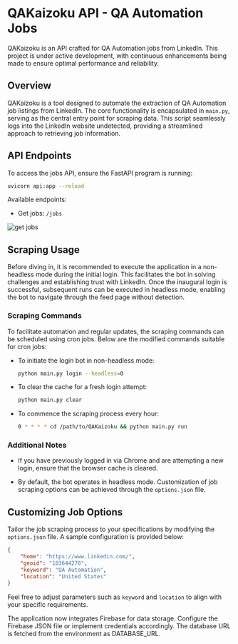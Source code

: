 # QAKaizoku API - QA Automation Jobs

QAKaizoku is an API crafted for QA Automation jobs from LinkedIn. This project is under active development, with continuous enhancements being made to ensure optimal performance and reliability.

## Overview

QAKaizoku is a tool designed to automate the extraction of QA Automation job listings from LinkedIn. The core functionality is encapsulated in `main.py`, serving as the central entry point for scraping data. This script seamlessly logs into the LinkedIn website undetected, providing a streamlined approach to retrieving job information.

## API Endpoints

To access the jobs API, ensure the FastAPI program is running:

```bash
uvicorn api:app --reload
```

Available endpoints:

- Get jobs: `/jobs`

![get jobs](examples/example_get_jobs.gif)


## Scraping Usage

Before diving in, it is recommended to execute the application in a non-headless mode during the initial login. This facilitates the bot in solving challenges and establishing trust with LinkedIn. Once the inaugural login is successful, subsequent runs can be executed in headless mode, enabling the bot to navigate through the feed page without detection.


### Scraping Commands

To facilitate automation and regular updates, the scraping commands can be scheduled using cron jobs. Below are the modified commands suitable for cron jobs:

- To initiate the login bot in non-headless mode:
  ```bash
  python main.py login --headless=0
  ```

- To clear the cache for a fresh login attempt:
  ```bash
  python main.py clear
  ```

- To commence the scraping process every hour:
  ```bash
  0 * * * * cd /path/to/QAKaizoku && python main.py run
  ```


### Additional Notes

- If you have previously logged in via Chrome and are attempting a new login, ensure that the browser cache is cleared.

- By default, the bot operates in headless mode. Customization of job scraping options can be achieved through the `options.json` file.

## Customizing Job Options

Tailor the job scraping process to your specifications by modifying the `options.json` file. A sample configuration is provided below:

```json
{
	"home": "https://www.linkedin.com/",
	"geoid": "103644278",
	"keyword": "QA Automation",
	"location": "United States"
}
```

Feel free to adjust parameters such as `keyword` and `location` to align with your specific requirements.

The application now integrates Firebase for data storage. Configure the Firebase JSON file or implement credentials accordingly. The database URL is fetched from the environment as DATABASE_URL.
